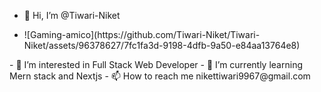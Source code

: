- 👋 Hi, I’m @Tiwari-Niket <p align="right" width="50" height="50">
- <div>![Gaming-amico](https://github.com/Tiwari-Niket/Tiwari-Niket/assets/96378627/7fc1fa3d-9198-4dfb-9a50-e84aa13764e8)</div>
</p>
- 👀 I’m interested in Full Stack Web Developer
- 🌱 I’m currently learning Mern stack and Nextjs
- 📫 How to reach me nikettiwari9967@gmail.com



<!---
Tiwari-Niket/Tiwari-Niket is a ✨ special ✨ repository because its `README.md` (this file) appears on your GitHub profile.
You can click the Preview link to take a look at your changes.
--->
